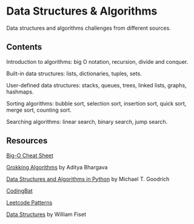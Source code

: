 # Data Structures & Algorithms

Data structures and algorithms challenges from different sources.

## Contents

Introduction to algorithms: big O notation, recursion, divide and conquer.

Built-in data structures: lists, dictionaries, tuples, sets.

User-defined data structures: stacks, queues, trees, linked lists, graphs, hashmaps.

Sorting algorithms: bubble sort, selection sort, insertion sort, quick sort, merge sort, counting sort.

Searching algorithms: linear search, binary search, jump search.

## Resources

[Big-O Cheat Sheet](https://www.bigocheatsheet.com/)

[Grokking Algorithms](https://www.manning.com/books/grokking-algorithms) by Aditya Bhargava

[Data Structures and Algorithms in Python](https://www.abebooks.com/9788126562176/Data-Structures-Algorithms-Python-Michael-812656217X/plp) by Michael T. Goodrich

[CodingBat](https://codingbat.com/python)

[Leetcode Patterns](https://seanprashad.com/leetcode-patterns/)

[Data Structures](https://www.youtube.com/playlist?list=PLDV1Zeh2NRsB6SWUrDFW2RmDotAfPbeHu) by William Fiset
